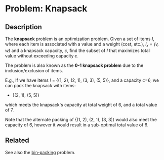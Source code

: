 # Problem: Knapsack

## Description

The **knapsack** problem  is an optimization problem. Given a set of items *I*, where each item is associated with a value and a weight (cost, etc.), *i<sub>x</sub> = (v, w)* and a knapsack capacity, *c*, find the subset of *I* that maximizes total value without exceeding capacity *c*.

The problem is also known as the **0-1 knapsack problem** due to the inclusion/exclusion of items.

E.g.,
If we have items *I* = {(1, 2), (2, 1), (3, 3), (5, 5)}, and a capacity *c*=6, we can pack the knapsack with items:
* {(2, 1), (5, 5)}

which meets the knapsack's capacity at total weight of 6, and a total value of 7.

Note that the alternate packing of {(1, 2), (2, 1), (3, 3)} would also meet the capacity of 6, however it would result in a sub-optimal total value of 6.

## Related
See also the [bin-packing](https://github.com/joshuaguerin/Answer-Set-Programming-Algorithms/tree/master/Bin-Packing) problem.
